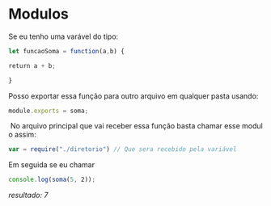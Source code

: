 # Modulos

 Se eu tenho uma varável do tipo:

```jsx
let funcaoSoma = function(a,b) {

return a + b;

}
```

 Posso exportar essa função para outro arquivo em qualquer pasta usando:

```jsx
module.exports = soma;
```

 No arquivo principal que vai receber essa função basta chamar esse modulo assim:

```jsx
var = require("./diretorio") // Que sera recebido pela variável
```

 Em seguida se eu chamar

```jsx
console.log(soma(5, 2));
```

*resultado: 7*